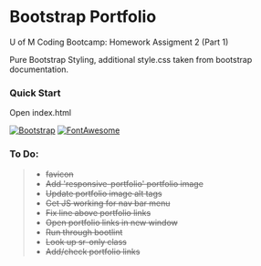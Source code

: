 # Bootstrap Portfolio
U of M Coding Bootcamp: Homework Assigment 2 (Part 1)

Pure Bootstrap Styling, additional style.css taken from bootstrap documentation. 

### Quick Start
Open index.html

[![Bootstrap](https://img.shields.io/badge/Bootstrap-4.0.0--beta.2-blue.svg)](https://getbootstrap.com/docs/4.0/getting-started/introduction/)
[![FontAwesome](https://img.shields.io/badge/Font%20Awesome-4.7-green.svg)](http://fontawesome.io/whats-new/)


### To Do:
> - ~~favicon~~
> - ~~Add 'responsive-portfolio' portfolio image~~
> - ~~Update portfolio image alt tags~~
> - ~~Get JS working for nav bar menu~~
> - ~~Fix line above portfolio links~~
> - ~~Open portfolio links in new window~~
> - ~~Run through bootlint~~
> - ~~Look up sr-only class~~
> - ~~Add/check portfolio links~~
